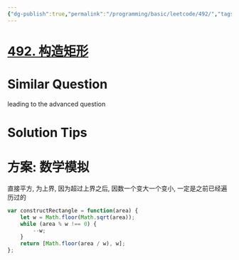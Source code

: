 ```yaml
---
{"dg-publish":true,"permalink":"/programming/basic/leetcode/492/","tags":["leetcode/math"]}
---
```



# [492. 构造矩形](https://leetcode.cn/problems/construct-the-rectangle/)

# Similar Question

leading to the advanced question

# Solution Tips

# 方案: 数学模拟

直接平方, 为上界, 因为超过上界之后, 因数一个变大一个变小, 一定是之前已经遍历过的

```js
var constructRectangle = function(area) {
    let w = Math.floor(Math.sqrt(area));
    while (area % w !== 0) {
        --w;
    }
    return [Math.floor(area / w), w];
};
```
